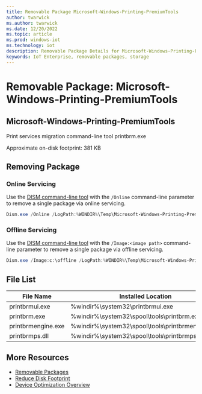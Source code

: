 ```yaml
---
title: Removable Package Microsoft-Windows-Printing-PremiumTools
author: twarwick
ms.author: twarwick
ms.date: 12/20/2022
ms.topic: article
ms.prod: windows-iot
ms.technology: iot
description: Removable Package Details for Microsoft-Windows-Printing-PremiumTools
keywords: IoT Enterprise, removable packages, storage
---
```


# Removable Package: Microsoft-Windows-Printing-PremiumTools
## Microsoft-Windows-Printing-PremiumTools
Print services migration command-line tool printbrm.exe

Approximate on-disk footprint: 381 KB

## Removing Package

### Online Servicing 
Use the [DISM command-line tool](/windows-hardware/manufacture/desktop/what-is-dism) with the ```/Online``` command-line parameter to remove a single package via online servicing.

```powershell
Dism.exe /Online /LogPath:%WINDIR%\Temp\Microsoft-Windows-Printing-PremiumTools.log /NoRestart /Disable-Feature /FeatureName:Microsoft-Windows-Printing-PremiumTools /PackageName:@Package
````
### Offline Servicing
Use the [DISM command-line tool](/windows-hardware/manufacture/desktop/what-is-dism) with the ```/Image:<image path>``` command-line parameter to remove a single package via offline servicing.

```powershell
Dism.exe /Image:c:\offline /LogPath:%WINDIR%\Temp\Microsoft-Windows-Printing-PremiumTools.log /NoRestart /Disable-Feature /FeatureName:Microsoft-Windows-Printing-PremiumTools /PackageName:@Package
````

## File List
| File Name | Installed Location |
|-----------|--------------------|
| printbrmui.exe     | %windir%\system32\printbrmui.exe |
| printbrm.exe       | %windir%\system32\spool\tools\printbrm.exe |
| printbrmengine.exe | %windir%\system32\spool\tools\printbrmengine.exe |
| printbrmps.dll     | %windir%\system32\spool\tools\printbrmps.dll |

## More Resources
- [Removable Packages](/windows/iot/iot-enterprise/Optimize-Your-Device/Removable-Packages)
- [Reduce Disk Footprint](/windows/iot/iot-enterprise/Optimize-Your-Device/Reduce-Disk-Footprint)
- [Device Optimization Overview](/windows/iot/iot-enterprise/Optimize-Your-Device/Overview)

